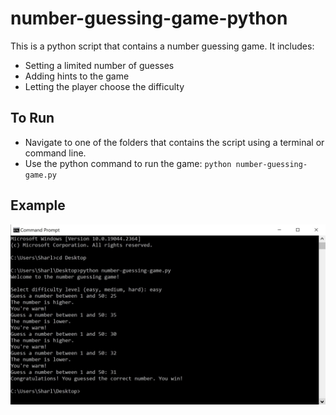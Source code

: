 # number-guessing-game-python
This is a python script that contains a number guessing game. It includes:
* Setting a limited number of guesses
* Adding hints to the game
* Letting the player choose the difficulty

## To Run

* Navigate to one of the folders that contains the script using a terminal or command line. 
* Use the python command to run the game: 
`python number-guessing-game.py`


## Example

![alt text](preview.jpg)